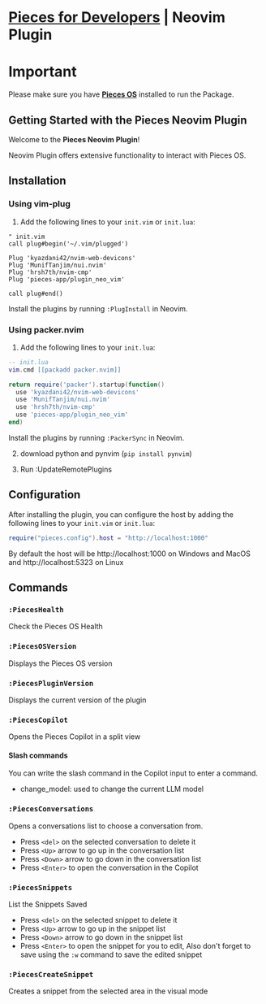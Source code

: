 # [Pieces for Developers](https://pieces.app) | Neovim Plugin

# Important

Please make sure you have [**Pieces OS**](https://docs.pieces.app/installation-getting-started/what-am-i-installing) installed to run the Package.

## Getting Started with the Pieces Neovim Plugin

Welcome to the **Pieces Neovim Plugin**!

Neovim Plugin offers extensive functionality to interact with Pieces OS.

## Installation

### Using vim-plug

1. Add the following lines to your `init.vim` or `init.lua`:

```vim
" init.vim
call plug#begin('~/.vim/plugged')

Plug 'kyazdani42/nvim-web-devicons'
Plug 'MunifTanjim/nui.nvim'
Plug 'hrsh7th/nvim-cmp'
Plug 'pieces-app/plugin_neo_vim'

call plug#end()
```

Install the plugins by running `:PlugInstall` in Neovim.

### Using packer.nvim

1. Add the following lines to your `init.lua`:

```lua
-- init.lua
vim.cmd [[packadd packer.nvim]]

return require('packer').startup(function()
  use 'kyazdani42/nvim-web-devicons'
  use 'MunifTanjim/nui.nvim'
  use 'hrsh7th/nvim-cmp'
  use 'pieces-app/plugin_neo_vim'
end)
```
Install the plugins by running `:PackerSync` in Neovim.



2. download python and pynvim (`pip install pynvim`)

3. Run :UpdateRemotePlugins

 

## Configuration

After installing the plugin, you can configure the host by adding the following lines to your `init.vim` or `init.lua`:

```lua
require("pieces.config").host = "http://localhost:1000"
```

By default the host will be http://localhost:1000 on Windows and MacOS and http://localhost:5323 on Linux

## Commands

### `:PiecesHealth`

Check the Pieces OS Health 

### `:PiecesOSVersion`

Displays the Pieces OS version

### `:PiecesPluginVersion`

Displays the current version of the plugin

### `:PiecesCopilot`

Opens the Pieces Copilot in a split view

#### Slash commands
You can write the slash command in the Copilot input to enter a command.

- change_model: used to change the current LLM model

### `:PiecesConversations`

Opens a conversations list to choose a conversation from.

- Press `<del>` on the selected conversation to delete it
- Press `<Up>` arrow to go up in the conversation list
- Press `<Down>` arrow to go down in the conversation list
- Press `<Enter>` to open the conversation in the Copilot

### `:PiecesSnippets`

List the Snippets Saved

- Press `<del>` on the selected snippet to delete it
- Press `<Up>` arrow to go up in the snippet list
- Press `<Down>` arrow to go down in the snippet list
- Press `<Enter>` to open the snippet for you to edit, Also don't forget to save using the `:w` command to save the edited snippet 

### `:PiecesCreateSnippet`

Creates a snippet from the selected area in the visual mode
